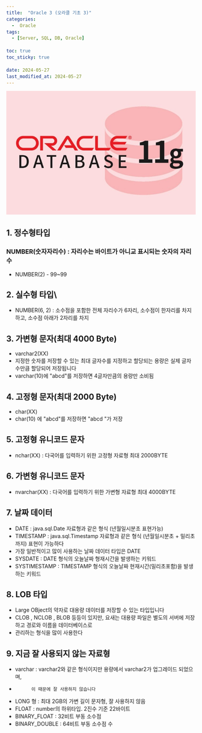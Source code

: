 ```yaml
---
title:  "Oracle 3 (오라클 기초 3)"
categories:
  -  Oracle
tags:
  - [Server, SQL, DB, Oracle]

toc: true
toc_sticky: true

date: 2024-05-27
last_modified_at: 2024-05-27
---
```


![oracle.png](/assets/images/oracle.png)

## 1. 정수형타입

### NUMBER(숫자자리수) : 자리수는 바이트가 아니교 표시되는 숫자의 자리수
- NUMBER(2) - 99~99

## 2. 실수형 타입\
- NUMBER(6, 2) : 소수점을 포함한 전체 자리수가 6자리, 소수점이 한자리를 차지하고, 소수점 아래가 2자리를 차지

## 3. 가변형 문자(최대 4000 Byte)
- varchar2(XX)
- 지정한 숫자를 저장할 수 있는 최대 글자수를 지정하고 할당되는 용량은 실제 글자수만큼 할당되어 저장됩니다
- varchar(10)에 "abcd"를 저장하면 4글자만큼의 용량만 소비됨

## 4. 고정형 문자(최대 2000 Byte)
- char(XX)
- char(10) 에 "abcd"를 저장하면 "abcd       "가 저장

## 5. 고정형 유니코드 문자
- nchar(XX) : 다국어를 입력하기 위한 고정형 자료형 최대 2000BYTE


## 6. 가변형 유니코드 문자
- nvarchar(XX) : 다국어를 입력하기 위한 가변형 자료형 최대 4000BYTE

## 7. 날짜 데이터
- DATE : java.sql.Date 자료형과 같은 형식		(년월일시분초 표현가능)
- TIMESTAMP : java.sql.Timestamp 자료형과 같은 형식			(년월일시분초 + 밀리초까지) 표현이 가능하다
- 가장 일반적이고 많이 사용하는 날짜 데이터 타입은 DATE
- SYSDATE : DATE 형식의 오늘날짜 형재시간을 발생하는 키워드
- SYSTIMESTAMP : TIMESTAMP 형식의 오늘날짜 현재시간(밀리초포함)을 발생하는 키워드




## 8. LOB 타입
- Large OBject의 약자로 대용량 데이터를 저장할 수 있는 타입입니다
- CLOB , NCLOB , BLOB 등등이 있지만, 요새는 대용량 파일은 별도의 서버에 저장하고 경로와 이름을 데이터베이스로
- 관리하는 형식을 많이 사용한다

## 9. 지금 잘 사용되지 않는 자료형
- varchar : varchar2와 같은 형식이지만 용량에서 varchar2가 업그레이드 되었으며,
-   		이 때문에 잘 사용하지 않습니다
- LONG 형 : 최대 2GB의 가변 길이 문자형, 잘 사용하지 않음
- FLOAT : number의 하위타입. 2진수 기준 22바이트
- BINARY_FLOAT : 32비트 부동 소수점
- BINARY_DOUBLE : 64비트 부동 소수점 수
